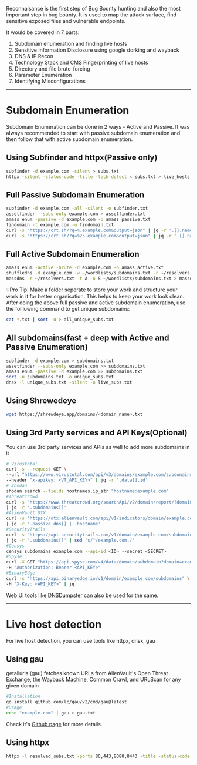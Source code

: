 Reconnaisance is the first step of Bug Bounty hunting and also the most important step in bug bounty. It is used to map the attack surface, find sensitive exposed files and vulnerable endpoints.

It would be covered in 7 parts:
1. Subdomain enumeration and finding live hosts
2. Sensitive Information Disclosure using google dorking and wayback
3. DNS & IP Recon
4. Technology Stack and CMS Fingerprinting of live hosts
5. Directory and file brute-forcing
6. Parameter Enumeration 
7. Identifying Misconfigurations

---

# Subdomain Enumeration
Subdomain Enumeration can be done in 2 ways - Active and Passive. It was always recommended to start with passive subdomain enumeration and then follow that with active subdomain enumeration.
## Using Subfinder and httpx(Passive only)
  ```bash
  subfinder -d example.com -silent > subs.txt
  httpx -silent -status-code -title -tech-detect < subs.txt > live_hosts.txt
  ```

## Full Passive Subdomain Enumeration
  ```bash
  subfinder -d example.com -all -silent -o subfinder.txt
  assetfinder --subs-only example.com > assetfinder.txt
  amass enum -passive -d example.com -o amass_passive.txt
  findomain -t example.com -u findomain.txt
  curl -s "https://crt.sh/?q=%.example.com&output=json" | jq -r '.[].name_value' | sort -u > crtsh.txt
  curl -s "https://crt.sh/?q=%25.example.com&output=json" | jq -r '.[].name_value' | sed 's/\*\.//g' | sort -u | tee url.txt
  ```

## Full Active Subdomain Enumeration
  ```bash
  amass enum -active -brute -d example.com -o amass_active.txt
  shuffledns -d example.com -w ~/wordlists/subdomains.txt -r ~/resolvers.txt -o shuffledns.txt
  massdns -r ~/resolvers.txt -t A -o S ~/wordlists/subdomains.txt > massdns_output.txt
  ```

💡Pro Tip:
Make a folder seperate to store your work and structure your work in it for better organisation. This helps to keep your work look clean. After doing the above full passive and active subdomain enumeration, use the folllowing command to get unique subdomains:
  ```bash
  cat *.txt | sort -u > all_unique_subs.txt
  ```

## All subdomains(fast + deep with Active and Passive Enumeration)
  ```bash
  subfinder -d example.com > subdomains.txt
  assetfinder --subs-only example.com >> subdomains.txt
  amass enum -passive -d example.com >> subdomains.txt
  sort -u subdomains.txt -o unique_subs.txt
  dnsx -l unique_subs.txt -silent -o live_subs.txt
  ```

## Using Shrewedeye
  ```bash
  wget https://shrewdeye.app/domains/<domain_name>.txt 
  ```

## Using 3rd Party services and API Keys(Optional)
You can use 3rd party services and APIs as well to add more subdomains in it
  ```bash
  # Virustotal
  curl -s --request GET \
  --url "https://www.virustotal.com/api/v3/domains/example.com/subdomains?limit=40" \
  --header "x-apikey: <VT_API_KEY>" | jq -r '.data[].id'
  # Shodan
  shodan search --fields hostnames,ip_str "hostname:example.com"
  #Threatcrowd
  curl -s "https://www.threatcrowd.org/searchApi/v2/domain/report/?domain=example.com" \
  | jq -r '.subdomains[]'
  #AlienVault OTX
  curl -s "https://otx.alienvault.com/api/v1/indicators/domain/example.com/passive_dns" \
  | jq -r '.passive_dns[] | .hostname'
  #SecurityTrails
  curl -s "https://api.securitytrails.com/v1/domain/example.com/subdomains?apikey=<API_KEY>" \
  | jq -r '.subdomains[]' | sed 's/^/example.com./'
  #Censys
  censys subdomains example.com --api-id <ID> --secret <SECRET>
  #Spyse
  curl -X GET "https://api.spyse.com/v4/data/domain/subdomain?domain=example.com" \
  -H "Authorization: Bearer <API_KEY>"
  #BinaryEdge
  curl -s "https://api.binaryedge.io/v1/domain/example.com/subdomains" \
  -H "X-Key: <API_KEY>" | jq
  ```

Web UI tools like [DNSDumpster](https://dnsdumpster.com/) can also be used for the same.

---

# Live host detection
For live host detection, you can use tools like httpx, dnsx, gau

## Using gau
getallurls (gau) fetches known URLs from AlienVault's Open Threat Exchange, the Wayback Machine, Common Crawl, and URLScan for any given domain
  ```bash
  #Installation
  go install github.com/lc/gau/v2/cmd/gau@latest
  #Usage
  echo "example.com" | gau > gau.txt
  ```
Check it's [Github page](https://github.com/lc/gau) for more details.

## Using httpx
  ```bash
  httpx -l resolved_subs.txt -ports 80,443,8080,8443 -title -status-code
  ```
